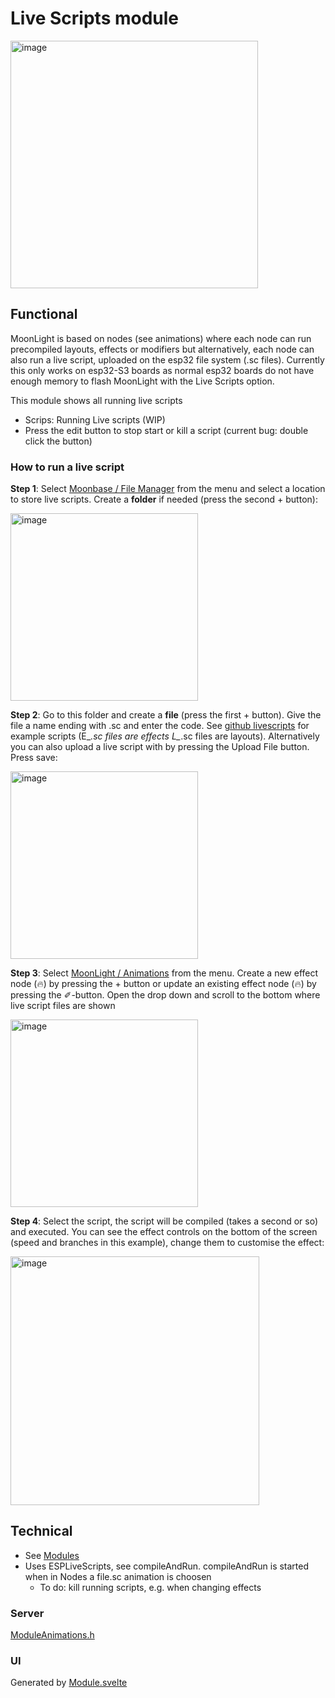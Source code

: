 # Live Scripts module

<img width="396" alt="image" src="https://github.com/user-attachments/assets/953346f2-780d-4c61-8e73-7ba7bd228041" />

## Functional

MoonLight is based on nodes (see animations) where each node can run precompiled layouts, effects or modifiers but alternatively, each node can also run a live script, uploaded on the esp32 file system (.sc files).
Currently this only works on esp32-S3 boards as normal esp32 boards do not have enough memory to flash MoonLight with the Live Scripts option.

This module shows all running live scripts

* Scrips: Running Live scripts (WIP)
* Press the edit button to stop start or kill a script (current bug: double click the button)

### How to run a live script

**Step 1**: Select [Moonbase / File Manager](https://moonmodules.org/MoonLight/moonbase/files/) from the menu and select a location to store live scripts. Create a **folder** if needed (press the second + button):

<img width="300" alt="image" src="https://github.com/user-attachments/assets/85eeccf2-3f0d-4bf2-ba0a-e3407ff05fc2" />

**Step 2**: Go to this folder and create a **file** (press the first + button). Give the file a name ending with .sc and enter the code. See [github livescripts](https://github.com/MoonModules/MoonLight/tree/main/misc/livescripts) for example scripts (E_*.sc files are effects L_*.sc files are layouts). Alternatively you can also upload a live script with by pressing the Upload File button. Press save:

<img width="300" alt="image" src="https://github.com/user-attachments/assets/3b7eca3c-ae57-43f6-910e-3fc03f6fa380" />

**Step 3**: Select [ MoonLight / Animations](https://moonmodules.org/MoonLight/moonbase/module/animations/) from the menu. Create a new effect node (🔥) by pressing the + button or update an existing effect node (🔥) by pressing the ✐-button. Open the drop down and scroll to the bottom where live script files are shown

<img width="300" alt="image" src="https://github.com/user-attachments/assets/60f99421-aa74-4aa7-805d-05125cc5f222" />

**Step 4**: Select the script, the script will be compiled (takes a second or so) and executed. You can see the effect controls on the bottom of the screen (speed and branches in this example), change them to customise the effect: 

<img width="398" alt="image" src="https://github.com/user-attachments/assets/0ccb7e23-c3cc-4dfa-8d89-9fc86b1ff5f5" />

## Technical

* See [Modules](../modules.md)
* Uses ESPLiveScripts, see compileAndRun. compileAndRun is started when in Nodes a file.sc animation is choosen
    * To do: kill running scripts, e.g. when changing effects

### Server

[ModuleAnimations.h](https://github.com/MoonModules/MoonLight/blob/main/src/MoonLight/ModuleLiveScripts.h)

### UI

Generated by [Module.svelte](https://github.com/MoonModules/MoonLight/blob/main/interface/src/routes/moonbase/module/Module.svelte)
